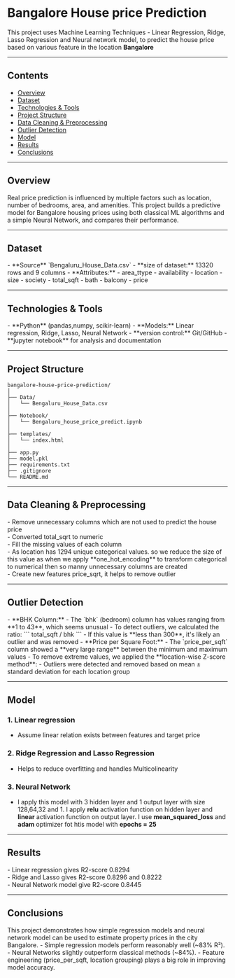 # Bangalore House price Prediction

This project uses Machine Learning Techniques - Linear Regression, Ridge, Lasso Regression and Neural network model, to predict the house price based on various feature in the location **Bangalore**

---

## Contents
- <a href="#overview">Overview</a>
- <a href="#dataset">Dataset</a>
- <a href="#technologies--tools">Technologies & Tools</a>
- <a href="#project-structure">Project Structure</a>
- <a href="#data-cleaning--preprocessing">Data Cleaning & Preprocessing</a>
- <a href="#outlier-detection">Outlier Detection</a>
- <a href="#model">Model</a>
- <a href="#results">Results</a>
- <a href="#conclusions">Conclusions</a>

---

<h2><a class="anchor" id="overview"></a>Overview</h2>
Real price prediction is influenced by multiple factors such as location, number of bedrooms, area, and amenities. This project builds a predictive model for Bangalore housing prices using both classical ML algorithms and a simple Neural Network, and compares their performance.

---

<h2><a class="anchor" id="dataset"></a>Dataset</h2>
- **Source** `Bengaluru_House_Data.csv`
- **size of dataset:** 13320 rows and 9 columns
- **Attributes:**
   - area_ttype
   - availability
   - location
   - size
   - society
   - total_sqft
   - bath
   - balcony
   - price

---

<h2><a class="anchor" id="technologies--tools"></a>Technologies & Tools</h2>
- **Python** (pandas,numpy, scikir-learn)
- **Models:** Linear regression, Ridge, Lasso, Neural Network
- **version control:** Git/GitHub
- **jupyter notebook** for analysis and documentation

---

<h2><a class="anchor" id="project-structure"></a>Project Structure</h2>

```
bangalore-house-price-prediction/
│
├── Data/                         
│   └── Bengaluru_House_Data.csv
│
├── Notebook/                    
│   └── Bengaluru_house_price_predict.ipynb
│
├── templates/                     
│   └── index.html
│
├── app.py                        
├── model.pkl                      
├── requirements.txt               
├── .gitignore                     
└── README.md                      

```

---

<h2><a class="anchor" id="data-cleaning--preprocessing"></a>Data Cleaning & Preprocessing</h2>
- Remove unnecessary columns which are not used to predict the house price<br>
- Converted total_sqrt to numeric<br>
- Fill the missing values of each column<br>
- As location has 1294 unique categorical values. so we reduce the size of this value as when we apply **one_hot_encoding** to transform categorical to numerical then so manny unnecessary columns are created<br>
- Create new features price_sqrt, it helps to remove outlier<br>

---

<h2><a class="anchor" id="outlier-detection"></a>Outlier Detection</h2>
 - **BHK Column:**
  - The `bhk` (bedroom) column has values ranging from **1 to 43**, which seems unusual
  - To detect outliers, we calculated the ratio:  
    ```
    total_sqft / bhk
    ```
    - If this value is **less than 300**, it's likely an outlier and was removed
 - **Price per Square Foot:**
  - The `price_per_sqft` column showed a **very large range** between the minimum and maximum values
  - To remove extreme values, we applied the **location-wise Z-score method**:
    - Outliers were detected and removed based on mean ± standard deviation for each location group    
   
---


<h2><a class="anchor" id="model"></a>Model</h2>

### 1. Linear regression
- Assume linear relation exists between features and target price
### 2. Ridge Regression and Lasso Regression
- Helps to reduce overfitting and handles Multicolinearity
### 3. Neural Network
- I apply this model with 3 hidden layer and 1 output layer with size 128,64,32 and 1. I apply **relu** activation function on hidden layer and **linear** activation function on output layer. I use **mean_squared_loss** and **adam** optimizer fot htis model with **epochs = 25**

---

<h2><a class="anchor" id="results"></a>Results</h2>
- Linear regression gives R2-score 0.8294<br>
- Ridge and Lasso gives R2-score 0.8296 and 0.8222<br>
- Neural Network model give R2-score 0.8445<br>

---

<h2><a class="anchor" id="conclusions"></a>Conclusions</h2>
This project demonstrates how simple regression models and neural network model can be used to estimate property prices in the city Bangalore.
- Simple regression models perform reasonably well (~83% R²).
- Neural Networks slightly outperform classical methods (~84%).
- Feature engineering (price_per_sqft, location grouping) plays a big role in improving model accuracy.

   
     
